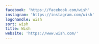 ```yaml
---
facebook: 'https://facebook.com/wish'
instagram: 'https://instagram.com/wish'
logohandle: wish
sort: wish
title: Wish
website: 'https://www.wish.com/'
---
```

